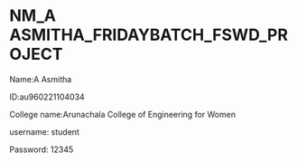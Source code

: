 # NM_A ASMITHA_FRIDAYBATCH_FSWD_PROJECT


Name:A Asmitha


ID:au960221104034


College name:Arunachala College of Engineering for Women


username: student


Password: 12345

